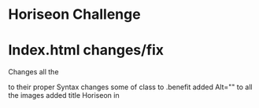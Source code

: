 # Horiseon Challenge

# Index.html changes/fix
Changes all the <div> to their proper Syntax
changes some of class to .benefit
added Alt="" to all the images
added title Horiseon in <title>
fixed Search Engine Optimization so when clicked sends you to that section on the page
added <a> href="/" </a> to Horiseon header so now when you click it, it sends you to the home page
# Index.html removed
.benefit-lead
.benefit-cost
.benefit-brand

# Sytle.css changes
.benefit-lead to .benefit
# Website links
https://lucasr0609.github.io/Horiseon-Challenge/
  <a href="https://lucasr0609.github.io/Horiseon-Challenge/">
<img src= "./assets/images/127.0.0.1_5500_Develop_index.html.png" alt="website screenshot">
  </a>
<a href="https://github.com/Lucasr0609/Horiseon-Challenge"></a>
